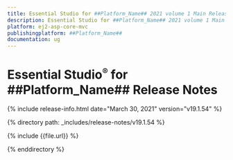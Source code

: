 ```yaml
---
title: Essential Studio for ##Platform_Name## 2021 volume 1 Main Release Release Notes  
description: Essential Studio for ##Platform_Name## 2021 volume 1 Main Release Release Notes  
platform: ej2-asp-core-mvc
publishingplatform: ##Platform_Name##
documentation: ug
---
```


# Essential Studio<sup style="font-size:70%">&reg;</sup> for  ##Platform_Name##  Release Notes  

{% include release-info.html date="March 30, 2021"   version="v19.1.54"  %} 

{% directory path: _includes/release-notes/v19.1.54 %}

{% include {{file.url}} %}

{% enddirectory %}
